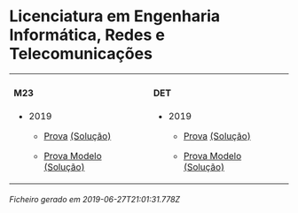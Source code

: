 # Licenciatura em Engenharia Informática, Redes e Telecomunicações

<table><tr valign="top">

<td>

#### M23

- 2019

	- [Prova](https://www.isel.pt/media/uploads/tinymce/LEIRT_ProvaM23_2019.pdf) [(Solução)](https://www.isel.pt/media/uploads/tinymce/LEIRT_ProvaM23_2019_Solucoes.pdf)

	- [Prova Modelo](https://www.isel.pt/media/uploads/tinymce/LEIRTM23ProvaModelo2019.pdf) [(Solução)](https://www.isel.pt/media/uploads/tinymce/LEIRTM23PModelo2019solucao.pdf)

</td>

<td>

#### DET

- 2019

	- [Prova](https://www.isel.pt/media/uploads/tinymce/LEIRT_ProvaM23_2019.pdf) [(Solução)](https://www.isel.pt/media/uploads/tinymce/LEIRT_ProvaM23_2019_Solucoes.pdf)

	- [Prova Modelo](https://www.isel.pt/media/uploads/tinymce/LEIRTM23ProvaModelo2019.pdf) [(Solução)](https://www.isel.pt/media/uploads/tinymce/LEIRTM23PModelo2019solucao.pdf)

</td>



</tr></table>

###### Ficheiro gerado em 2019-06-27T21:01:31.778Z